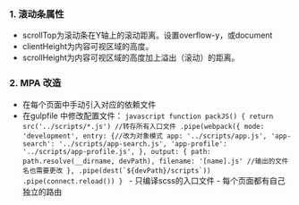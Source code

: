 ### 1. 滚动条属性
   - scrollTop为滚动条在Y轴上的滚动距离。设置overflow-y，或document 
   - clientHeight为内容可视区域的高度。
   - scrollHeight为内容可视区域的高度加上溢出（滚动）的距离。

### 2. MPA 改造
   - 在每个页面中手动引入对应的依赖文件
   - 在gulpfile 中修改配置文件：
    ```javascript
    function packJS() {
        return src('../scripts/*.js') //转存所有入口文件
            .pipe(webpack({
            mode: 'development',
            entry: {//改为对象模式
                app: '../scripts/app.js',
                'app-search': '../scripts/app-search.js',
                'app-profile': '../scripts/app-profile.js',
            },
            output: {
                path: path.resolve(__dirname, devPath),
                filename: '[name].js' //输出的文件名也需要更改
            },
            .pipe(dest(`${devPath}/scripts`))
            .pipe(connect.reload())
    }
    ```
    - 只编译scss的入口文件
    - 每个页面都有自己独立的路由
  